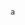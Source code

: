                                                                                                                           a                                                                                       